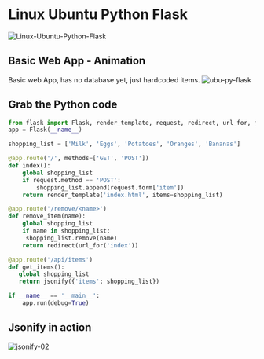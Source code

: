 # Linux Ubuntu Python Flask
![Linux-Ubuntu-Python-Flask](https://github.com/danielurra/linux-ubuntu-python-flask/assets/51704179/46106143-fe2b-40b0-b281-95c582303e64)


## Basic Web App - Animation
Basic web App, has no database yet, just hardcoded items.
![ubu-py-flask](https://github.com/danielurra/linux-ubuntu-python-flask/assets/51704179/79b9db9a-d654-448b-819e-5672e2b9e1fc)

## Grab the Python code
```python
from flask import Flask, render_template, request, redirect, url_for, jsonify
app = Flask(__name__)

shopping_list = ['Milk', 'Eggs', 'Potatoes', 'Oranges', 'Bananas']

@app.route('/', methods=['GET', 'POST'])
def index():
    global shopping_list
    if request.method == 'POST':
        shopping_list.append(request.form['item'])
    return render_template('index.html', items=shopping_list)

@app.route('/remove/<name>')
def remove_item(name):
    global shopping_list
    if name in shopping_list:
     shopping_list.remove(name)
    return redirect(url_for('index'))

@app.route('/api/items')
def get_items():
   global shopping_list
   return jsonify({'items': shopping_list})

if __name__ == '__main__':
    app.run(debug=True)
```
## Jsonify in action
![jsonify-02](https://github.com/danielurra/linux-ubuntu-python-flask/assets/51704179/f1adb672-5271-4e1f-8f31-e4c5f88ee881)


